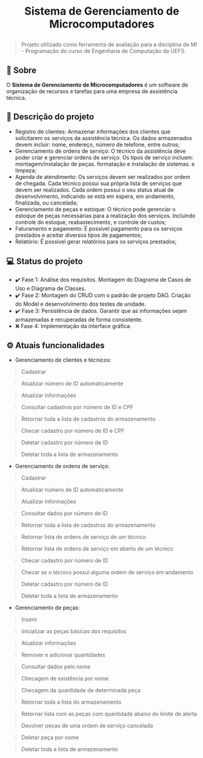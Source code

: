 <h1 align="center">

  <p>Sistema de Gerenciamento de Microcomputadores</p>
  
</h1>
<blockquote> Projeto utilizado como ferramenta de avaliação para a disciplina de 
MI - Programação do curso de Engenharia de Computação da UEFS.</blockquote>

## :blue_book: Sobre

O **Sistema de Gerenciamento de 
Microcomputadores** é um software de
organização de recursos e tarefas 
para uma empresa de assistência 
técnica.

## :scroll: Descrição do projeto

- Registro de clientes: Armazenar informações dos clientes que solicitarem 
os serviços da assistência técnica. Os dados armazenados devem incluir:
nome, endereço, número de telefone, entre outros;
- Gerenciamento de ordens de serviço: O técnico da assistência deve poder
criar e gerenciar ordens de serviço. Os tipos de serviço incluem: 
montagem/instalação de peças. formatação e instalação de sistemas. e limpeza;
- Agenda de atendimento: Os serviços devem ser realizados por ordem de
chegada. Cada técnico possui sua própria lista de serviços que devem 
ser realizados. Cada ordem possui o seu status atual de desenvolvimento, 
indicando se está em espera, em andamento, finalizada, ou cancelada;
- Gerenciamento de peças e estoque: O técnico pode gerenciar o estoque de 
peças necessárias para a realização dos serviços. Incluindo controle do
estoque, reabastecimento, e controle de custos;
- Faturamento e pagamento: É possível pagamento para os serviços prestados e 
aceitar diversos tipos de pagamentos;
- Relatório: É possível gerar relatórios para os serviços prestados;

## :computer: Status do projeto

- :heavy_check_mark: Fase 1: Análise dos requisitos. Montagem do Diagrama de Casos de Uso e Diagrama de 
Classes.
- :heavy_check_mark: Fase 2: Montagem do CRUD com o padrão de projeto DAO. Criação do Model e 
desenvolvimento dos testes de unidade.
- :heavy_check_mark: Fase 3: Persistência de dados. Garantir que as informações sejam armazenadas e 
recuperadas de forma consistente.
- :x: Fase 4: Implementação da interface gráfica.

## :gear: Atuais funcionalidades

- Gerenciamento de clientes e técnicos:
<blockquote> Cadastrar</blockquote>
<blockquote> Atualizar número de ID automaticamente</blockquote>
<blockquote> Atualizar informações</blockquote>
<blockquote> Consultar cadastros por número de ID e CPF</blockquote>
<blockquote> Retornar toda a lista de cadastros do armazenamento</blockquote>
<blockquote> Checar cadastro por número de ID e CPF</blockquote>
<blockquote> Deletar cadastro por número de ID</blockquote>
<blockquote> Deletar toda a lista de armazenamento</blockquote>

- Gerenciamento de ordens de serviço:
<blockquote> Cadastrar</blockquote>
<blockquote> Atualizar número de ID automaticamente</blockquote>
<blockquote> Atualizar informações</blockquote>
<blockquote> Consultar dados por número de ID</blockquote>
<blockquote> Retornar toda a lista de cadastros do armazenamento</blockquote>
<blockquote> Retornar lista de ordens de serviço de um técnico</blockquote>
<blockquote> Retornar lista de ordens de serviço em aberto de um técnico</blockquote>
<blockquote> Checar cadastro por número de ID</blockquote>
<blockquote> Checar se o técnico possui alguma ordem de serviço em andamento</blockquote>
<blockquote> Deletar cadastro por número de ID</blockquote>
<blockquote> Deletar toda a lista de armazenamento</blockquote>

- Gerenciamento de peças:
<blockquote> Inserir</blockquote>
<blockquote> Inicializar as peças básicas dos requisitos</blockquote>
<blockquote> Atualizar informações</blockquote>
<blockquote> Remover e adicionar quantidades</blockquote>
<blockquote> Consultar dados pelo nome</blockquote>
<blockquote> Checagem de existência por nome</blockquote>
<blockquote> Checagem da quantidade de determinada peça</blockquote>
<blockquote> Retornar toda a lista do armazenamento</blockquote>
<blockquote> Retornar lista com as peças com quantidade abaixo do limite de alerta</blockquote>
<blockquote> Devolver peças de uma ordem de serviço cancelada</blockquote>
<blockquote> Deletar peça por nome</blockquote>
<blockquote> Deletar toda a lista de armazenamento</blockquote>